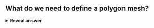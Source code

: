 ## What do we need to define a polygon mesh?
<details>
<summary><b>Reveal answer</b></summary>
- A set of vertices<br>- A set of edges<br>- A set of faces
</details>
